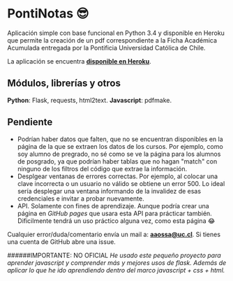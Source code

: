 # PontiNotas :sunglasses:
Aplicación simple con base funcional en Python 3.4 y disponible en Heroku que permite la creación de un pdf correspondiente a la Ficha Académica Acumulada entregada por la Pontificia Universidad Católica de Chile.

La aplicación se encuentra [**disponible en Heroku**](http://pontinotas.herokuapp.com).

## Módulos, librerías y otros
**Python**: Flask, requests, html2text.
**Javascript**: pdfmake.

## Pendiente
* Podrían haber datos que falten, que no se encuentran disponibles en la página de la que se extraen los datos de los cursos. Por ejemplo, como soy alumno de pregrado, no sé como se ve la página para los alumnos de posgrado, ya que podrían haber tablas que no hagan "match" con ninguno de los filtros del código que extrae la información.
* Desplgear ventanas de errores correctas. Por ejemplo, al colocar una clave incorrecta o un usuario no válido se obtiene un error 500. Lo ideal sería desplegar una ventana informando de la invalidez de esas credenciales e invitar a probar nuevamente.
* API. Solamente con fines de aprendizaje. Aunque podría crear una página en *GitHub pages* que usara esta API para prácticar también. Dificilmente tendrá un uso práctico alguna vez, como esta página :joy:

Cualquier error/duda/comentario envía un mail a: **aaossa@uc.cl**. Si tienes una cuenta de GitHub abre una issue.

######IMPORTANTE: NO OFICIAL
*He usado este pequeño proyecto para aprender javascript y comprender más y mejores usos de flask. Además de aplicar lo que he ido aprendiendo dentro del marco javascript + css + html.*
